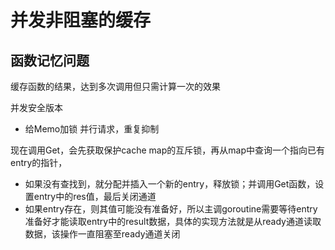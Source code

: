 # 并发非阻塞的缓存

## 函数记忆问题
缓存函数的结果，达到多次调用但只需计算一次的效果

并发安全版本
- 给Memo加锁
并行请求，重复抑制

现在调用Get，会先获取保护cache map的互斥锁，再从map中查询一个指向已有entry的指针，
- 如果没有查找到，就分配并插入一个新的entry，释放锁；并调用Get函数，设置entry中的res值，最后关闭通道
- 如果entry存在，则其值可能没有准备好，所以主调goroutine需要等待entry准备好才能读取entry中的result数据，具体的实现方法就是从ready通道读取数据，该操作一直阻塞至ready通道关闭
